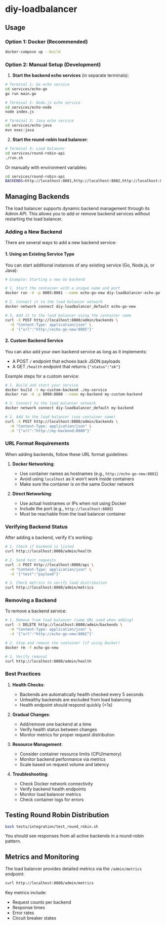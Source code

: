 # diy-loadbalancer

## Usage

### Option 1: Docker (Recommended)

```bash
docker-compose up --build
```

### Option 2: Manual Setup (Development)

1. **Start the backend echo services** (in separate terminals):

```bash
# Terminal 1: Go echo service
cd services/echo-go
go run main.go

# Terminal 2: Node.js echo service  
cd services/echo-node
node index.js

# Terminal 3: Java echo service
cd services/echo-java
mvn exec:java
```

2. **Start the round-robin load balancer**:

```bash
# Terminal 4: Load balancer
cd services/round-robin-api
./run.sh
```

Or manually with environment variables:
```bash
cd services/round-robin-api
BACKENDS=http://localhost:8081,http://localhost:8082,http://localhost:8083 go run cmd/main.go
```

## Managing Backends

The load balancer supports dynamic backend management through its Admin API. This allows you to add or remove backend services without restarting the load balancer.

### Adding a New Backend

There are several ways to add a new backend service:

#### 1. Using an Existing Service Type

You can start additional instances of any existing service (Go, Node.js, or Java):

```bash
# Example: Starting a new Go backend

# 1. Start the container with a unique name and port
docker run -d -p 8085:8081 --name echo-go-new diy-loadbalancer-echo-go

# 2. Connect it to the load balancer network
docker network connect diy-loadbalancer_default echo-go-new

# 3. Add it to the load balancer using the container name
curl -X POST http://localhost:8080/admin/backends \
  -H "Content-Type: application/json" \
  -d '{"url":"http://echo-go-new:8085"}'
```

#### 2. Custom Backend Service

You can also add your own backend service as long as it implements:
- A POST `/` endpoint that echoes back JSON payloads
- A GET `/health` endpoint that returns `{"status":"ok"}`

Example steps for a custom service:
```bash
# 1. Build and start your service
docker build -t my-custom-backend ./my-service
docker run -d -p 8090:8080 --name my-backend my-custom-backend

# 2. Connect to the load balancer network
docker network connect diy-loadbalancer_default my-backend

# 3. Add to the load balancer (use container name)
curl -X POST http://localhost:8080/admin/backends \
  -H "Content-Type: application/json" \
  -d '{"url":"http://my-backend:8080"}'
```

### URL Format Requirements

When adding backends, follow these URL format guidelines:

1. **Docker Networking**:
   - Use container names as hostnames (e.g., `http://echo-go-new:8081`)
   - Avoid using `localhost` as it won't work inside containers
   - Make sure the container is on the same Docker network

2. **Direct Networking**:
   - Use actual hostnames or IPs when not using Docker
   - Include the port (e.g., `http://localhost:8085`)
   - Must be reachable from the load balancer container

### Verifying Backend Status

After adding a backend, verify it's working:

```bash
# 1. Check if backend is listed
curl http://localhost:8080/admin/health

# 2. Send test requests
curl -X POST http://localhost:8080/api \
  -H "Content-Type: application/json" \
  -d '{"test":"payload"}'

# 3. Check metrics to verify load distribution
curl http://localhost:8080/admin/metrics
```

### Removing a Backend

To remove a backend service:

```bash
# 1. Remove from load balancer (same URL used when adding)
curl -X DELETE http://localhost:8080/admin/backends \
  -H "Content-Type: application/json" \
  -d '{"url":"http://echo-go-new:8081"}'

# 2. Stop and remove the container (if using Docker)
docker rm -f echo-go-new

# 3. Verify removal
curl http://localhost:8080/admin/health
```

### Best Practices

1. **Health Checks**:
   - Backends are automatically health checked every 5 seconds
   - Unhealthy backends are excluded from load balancing
   - Health endpoint should respond quickly (<1s)

2. **Gradual Changes**:
   - Add/remove one backend at a time
   - Verify health status between changes
   - Monitor metrics for proper request distribution

3. **Resource Management**:
   - Consider container resource limits (CPU/memory)
   - Monitor backend performance via metrics
   - Scale based on request volume and latency

4. **Troubleshooting**:
   - Check Docker network connectivity
   - Verify backend health endpoints
   - Monitor load balancer metrics
   - Check container logs for errors

## Testing Round Robin Distribution

```bash
bash tests/integration/test_round_robin.sh
```

You should see responses from all active backends in a round-robin pattern.

## Metrics and Monitoring

The load balancer provides detailed metrics via the `/admin/metrics` endpoint:

```bash
curl http://localhost:8080/admin/metrics
```

Key metrics include:
- Request counts per backend
- Response times
- Error rates
- Circuit breaker states
